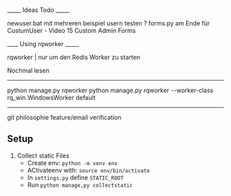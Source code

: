 _____ Ideas Todo _____

newuser.bat mit mehreren beispiel usern testen ?
forms.py am Ende für CustumUser - Video 15  Custom Admin Forms

____ Using rqworker _____

rqworker | nur um den Redis Worker zu starten

Nochmal lesen
___
python manage.py rqworker
python manage.py rqworker --worker-class rq_win.WindowsWorker default
___

git philosophie feature/email verification

## Setup

1. Collect static Files
    - Create env: ```python -m venv env```
    - ACtivateenv with: ```source env/bin/activate```
    - In ```settings.py``` define ```STATIC_ROOT```
    - Run ```python manage,py collectstatic```
